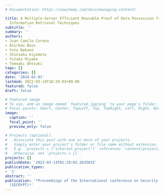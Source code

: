 ```yaml
---
# Documentation: https://wowchemy.com/docs/managing-content/

title: A Multiple-Server Efficient Reusable Proof of Data Possession from Private
  Information Retrieval Techniques
subtitle: ''
summary: ''
authors:
- Juan Camilo Corena
- Anirban Basu
- Yuto Nakano
- Shinsaku Kiyomoto
- Yutaka Miyake
- Tomoaki Ohtsuki
tags: []
categories: []
date: '2014-01-01'
lastmod: 2022-03-14T10:29:03+09:00
featured: false
draft: false

# Featured image
# To use, add an image named `featured.jpg/png` to your page's folder.
# Focal points: Smart, Center, TopLeft, Top, TopRight, Left, Right, BottomLeft, Bottom, BottomRight.
image:
  caption: ''
  focal_point: ''
  preview_only: false

# Projects (optional).
#   Associate this post with one or more of your projects.
#   Simply enter your project's folder or file name without extension.
#   E.g. `projects = ["internal-project"]` references `content/project/deep-learning/index.md`.
#   Otherwise, set `projects = []`.
projects: []
publishDate: '2022-03-14T01:29:03.263583Z'
publication_types:
- '1'
abstract: ''
publication: '*Proceedings of the International conference on Security and Cryptography
  (SECRYPT)*'
---
```

